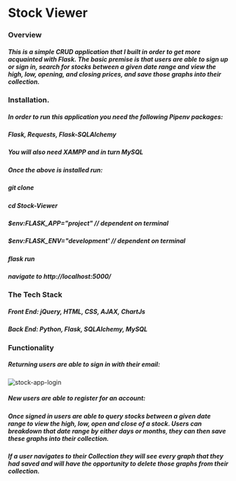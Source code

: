 # Stock Viewer

### Overview
##### This is a simple CRUD application that I built in order to get more acquainted with Flask. The basic premise is that users are able to sign up or sign in, search for stocks between a given date range and view the high, low, opening, and closing prices, and save those graphs into their collection.

### Installation. 
##### In order to run this application you need the following Pipenv packages:
##### Flask, Requests, Flask-SQLAlchemy
##### You will also need XAMPP and in turn MySQL
##### Once the above is installed run:
##### git clone
##### cd Stock-Viewer
##### $env:FLASK_APP="project" // dependent on terminal
##### $env:FLASK_ENV="development' // dependent on terminal
##### flask run
##### navigate to http://localhost:5000/

### The Tech Stack
##### Front End: jQuery, HTML, CSS, AJAX, ChartJs
##### Back End: Python, Flask, SQLAlchemy, MySQL

### Functionality
##### Returning users are able to sign in with their email:
![stock-app-login](https://user-images.githubusercontent.com/40578449/106495257-4c0d8000-6470-11eb-89cc-82dc52036d43.PNG)
##### New users are able to register for an account:

##### Once signed in users are able to query stocks between a given date range to view the high, low, open and close of a stock. Users can breakdown that date range by either days or months, they can then save these graphs into their collection.

##### If a user navigates to their Collection they will see every graph that they had saved and will have the opportunity to delete those graphs from their collection. 
